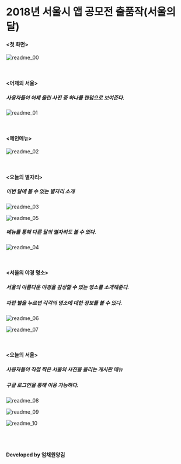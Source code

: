 # 2018년 서울시 앱 공모전 출품작(서울의 달)

#### <첫 화면>
![readme_00](https://github.com/Eumji/Seoul-Bammm-v2/blob/master/img/readme_00.jpg?raw=true)

<br>

#### <어제의 서울>
##### 사용자들이 어제 올린 사진 중 하나를 랜덤으로 보여준다. 
![readme_01](https://github.com/Eumji/Seoul-Bammm-v2/blob/master/img/readme_01.jpg?raw=true)

<br>

#### <메인메뉴>
![readme_02](https://github.com/Eumji/Seoul-Bammm-v2/blob/master/img/readme_02.jpg?raw=true)

<br>

#### <오늘의 별자리>
##### 이번 달에 볼 수 있는 별자리 소개
![readme_03](https://github.com/Eumji/Seoul-Bammm-v2/blob/master/img/readme_03.jpg?raw=true)

![readme_05](https://github.com/Eumji/Seoul-Bammm-v2/blob/master/img/readme_05.jpg?raw=true)

##### 메뉴를 통해 다른 달의 별자리도 볼 수 있다.
![readme_04](https://github.com/Eumji/Seoul-Bammm-v2/blob/master/img/readme_04.jpg?raw=true)

<br>

#### <서울의 야경 명소>
##### 서울의 아름다운 야경을 감상할 수 있는 명소를 소개해준다.
##### 파란 별을 누르면 각각의 명소에 대한 정보를 볼 수 있다.
![readme_06](https://github.com/Eumji/Seoul-Bammm-v2/blob/master/img/readme_06.jpg?raw=true)

![readme_07](https://github.com/Eumji/Seoul-Bammm-v2/blob/master/img/readme_07.jpg?raw=true)

<br>

#### <오늘의 서울>
##### 사용자들이 직접 찍은 서울의 사진을 올리는 게시판 메뉴
##### 구글 로그인을 통해 이용 가능하다.
![readme_08](https://github.com/Eumji/Seoul-Bammm-v2/blob/master/img/readme_08.jpg?raw=true)

![readme_09](https://github.com/Eumji/Seoul-Bammm-v2/blob/master/img/readme_09.jpg?raw=true)

![readme_10](https://github.com/Eumji/Seoul-Bammm-v2/blob/master/img/readme_10.jpg?raw=true)

<br>
<br>

#### Developed by 엄채원양김

<br>
